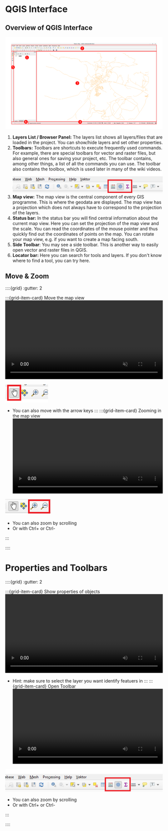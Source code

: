# QGIS Interface

## Overview of QGIS Interface


![](/fig/gui_numbered.png)   

1. __Layers List / Browser Panel:__ The layers list shows all layers/files that are loaded in the project. You can show/hide layers and set other properties.
2. __Toolbars:__  Toolbars are shortcuts to execute frequently used commands. For example, there are special toolbars for vector and raster files, but also general ones for saving your project, etc. The toolbar contains, among other things, a list of all the commands you can use. The toolbar also contains the toolbox, which is used later in many of the wiki videos.
![](/fig/Geschlossene_Toolbox_01.png)
3. __Map view:__ The map view is the central component of every GIS programme. This is where the geodata are displayed. The map view has a projection which does not always have to correspond to the projection of the layers.
4. __Status bar:__ In the status bar you will find central information about the current map view. Here you can set the projection of the map view and the scale. You can read the coordinates of the mouse pointer and thus quickly find out the coordinates of points on the map. You can rotate your map view, e.g. if you want to create a map facing south.
5. __Side Toolbar__: You may see a side toolbar. This is another way to easily open vector and raster files in QGIS.
6. __Locator bar:__ Here you can search for tools and layers. If you don't know where to find a tool, you can try here.

## Move & Zoom

::::{grid}
:gutter: 2

:::{grid-item-card} Move the map view
<video width="100%" controls muted src="https://github.com/GIScience/gis-training-resource-center/raw/main/fig/qgis_move.mp4"></video>


![](/fig/qgis_move_symbol.png)
* You can also move with the arrow keys
:::
:::{grid-item-card} Zooming in the map view
<video width="100%" controls muted src="https://github.com/GIScience/gis-training-resource-center/raw/main/fig/qgis_zoom.mp4"></video>

![](/fig/qgis_zoom_symbol.png)
* You can also zoom by scrolling
* Or with Ctrl+ or Ctrl-

:::

::::

# Properties and Toolbars



::::{grid}
:gutter: 2

:::{grid-item-card} Show properties of objects
<video width="100%" controls src="https://github.com/GIScience/gis-training-resource-center/raw/main/fig/qgis_identify.mp4"></video>

* Hint: make sure to select the layer you want identify featuers in 
:::
:::{grid-item-card} Open Toolbar
<video width="100%" controls src="https://github.com/GIScience/gis-training-resource-center/raw/main/fig/qgis_open_toolbars.mp4"></video>

![](/fig/Geschlossene_Toolbox_01.png)
* You can also zoom by scrolling
* Or with Ctrl+ or Ctrl- 

:::

::::


